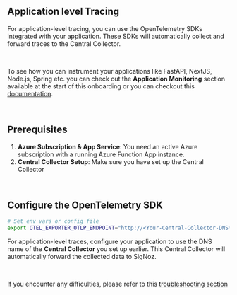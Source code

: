 ## Application level Tracing

For application-level tracing, you can use the OpenTelemetry SDKs integrated with your application. These SDKs will automatically collect and forward traces to the Central Collector.

&nbsp;

To see how you can instrument your applications like FastAPI, NextJS, Node.js, Spring etc. you can check out the **Application Monitoring** section available at the start of this onboarding or you can checkout this [documentation](https://signoz.io/docs/instrumentation/).

&nbsp;

## Prerequisites

1. **Azure Subscription & App Service**: You need an active Azure subscription with a running Azure Function App instance.
2. **Central Collector Setup**: Make sure you have set up the Central Collector 

&nbsp;

## Configure the OpenTelemetry SDK

```bash
# Set env vars or config file
export OTEL_EXPORTER_OTLP_ENDPOINT="http://<Your-Central-Collector-DNS>:4318/"
```

For application-level traces, configure your application to use the DNS name of the **Central Collector** you set up earlier. This Central Collector will automatically forward the collected data to SigNoz.

&nbsp;

If you encounter any difficulties, please refer to this [troubleshooting section](https://signoz.io/docs/azure-monitoring/az-fns/tracing/#troubleshooting) 